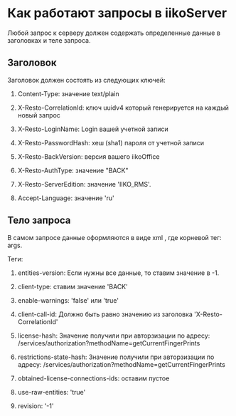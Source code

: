 # Как работают запросы в iikoServer 
 
  Любой запрос к серверу должен содержать определенные данные в заголовках и теле запроса. 

  ## Заголовок
  
  Заголовок должен состоять из следующих ключей: 

1. Content-Type: значение  text/plain

2. X-Resto-CorrelationId: ключ uuidv4  который генерируется на каждый новый запрос 

3. X-Resto-LoginName:  Login вашей учетной записи

4. X-Resto-PasswordHash: хеш (sha1) пароля от учетной записи  

5. X-Resto-BackVersion:  версия вашего iikoOffice 

6. X-Resto-AuthType: значение "BACK"

7. X-Resto-ServerEdition: значение 'IIKO_RMS'. 

8. Accept-Language:  значение 'ru'

## Тело запроса

В самом запросе  данные оформляются в виде  xml , где корневой тег: args. 

Теги: 

 1. entities-version: Если нужны все данные, то ставим значение в  -1. 

 2. client-type:  ставим значение  'BACK' 

 3. enable-warnings:  'false' или 'true'

 4. client-call-id: Должно быть равно значению из заголовка  'X-Resto-CorrelationId'

 5. license-hash: Значение получили при авторзизации  по адресу: /services/authorization?methodName=getCurrentFingerPrints  

 6. restrictions-state-hash: Значение получили при авторзизации  по адресу: /services/authorization?methodName=getCurrentFingerPrints 

7. obtained-license-connections-ids: оставим пустое

8. use-raw-entities: 'true'

9. revision: '-1'
